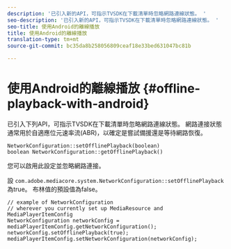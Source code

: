 ```yaml
---
description: '已引入新的API，可指示TVSDK在下載清單時忽略網路連線狀態。 '
seo-description: '已引入新的API，可指示TVSDK在下載清單時忽略網路連線狀態。 '
seo-title: 使用Android的離線播放
title: 使用Android的離線播放
translation-type: tm+mt
source-git-commit: bc35da8b258056809ceaf18e33bed631047bc81b

---
```



# 使用Android的離線播放 {#offline-playback-with-android}

已引入下列API，可指示TVSDK在下載清單時忽略網路連線狀態。 網路連接狀態通常用於自適應位元速率流(ABR)，以確定是嘗試備援還是等待網路恢復。

```
NetworkConfiguration::setOfflinePlayback(boolean)
boolean NetworkConfiguration::getOfflinePlayback()
```

您可以啟用此設定並忽略網路連接。

設 `com.adobe.mediacore.system.NetworkConfiguration::setOfflinePlayback` 為true。 布林值的預設值為false。

```
// example of NetworkConfiguration
// wherever you currently set up MediaResource and MediaPlayerItemConfig
NetworkConfiguration networkConfig = mediaPlayerItemConfig.getNetworkConfiguration();
networkConfig.setOfflinePlayback(true);
mediaPlayerItemConfig.setNetworkConfiguration(networkConfig);
```
